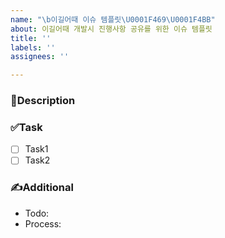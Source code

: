 ```yaml
---
name: "\b이길어때 이슈 템플릿\U0001F469‍\U0001F4BB"
about: 이길어때 개발시 진행사항 공유를 위한 이슈 템플릿
title: ''
labels: ''
assignees: ''

---
```


### 📝Description

### ✅Task
- [ ] Task1
- [ ] Task2

### ✍️Additional
- Todo: 
- Process:
